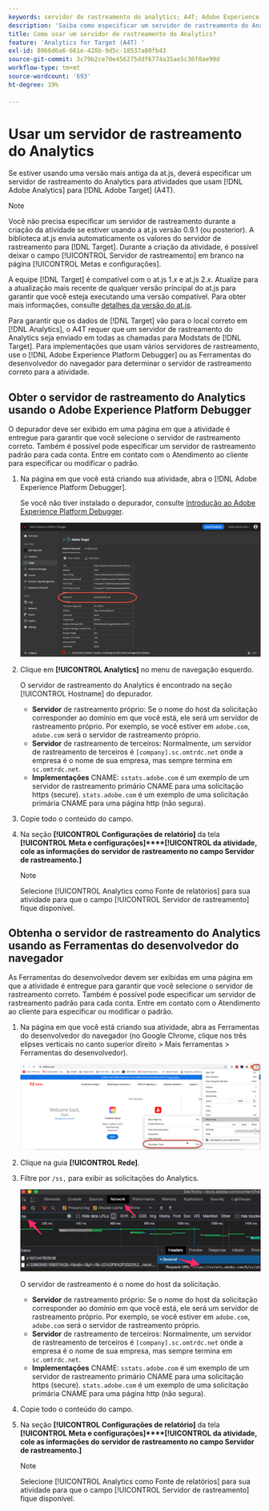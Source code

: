 ```yaml
---
keywords: servidor de rastreamento do analytics; A4T; Adobe Experience Cloud Debugger; Adobe Experience Platform Debugger; fonte de relatórios; ferramentas do desenvolvedor
description: 'Saiba como especificar um servidor de rastreamento do Analytics para atividades que usam o Analytics para [!DNL Target] (A4T) se estiver usando uma versão mais antiga da at.js. '
title: Como usar um servidor de rastreamento do Analytics?
feature: 'Analytics for Target (A4T) '
exl-id: 8066d6a6-661e-428b-9d5c-18537a80fb43
source-git-commit: 3c79b2ce70e456275ddf6774a35ae5c36f0ae99d
workflow-type: tm+mt
source-wordcount: '693'
ht-degree: 19%

---
```


# Usar um servidor de rastreamento do Analytics

Se estiver usando uma versão mais antiga da at.js, deverá especificar um servidor de rastreamento do Analytics para atividades que usam [!DNL Adobe Analytics] para [!DNL Adobe Target] (A4T).

>[!NOTE]
>
>Você não precisa especificar um servidor de rastreamento durante a criação da atividade se estiver usando a at.js versão 0.9.1 (ou posterior). A biblioteca at.js envia automaticamente os valores do servidor de rastreamento para [!DNL Target]. Durante a criação da atividade, é possível deixar o campo [!UICONTROL Servidor de rastreamento] em branco na página [!UICONTROL Metas e configurações].
>
>A equipe [!DNL Target] é compatível com o at.js 1.*x* e at.js 2.*x*. Atualize para a atualização mais recente de qualquer versão principal do at.js para garantir que você esteja executando uma versão compatível. Para obter mais informações, consulte [detalhes da versão do at.js](/help/c-implementing-target/c-implementing-target-for-client-side-web/target-atjs-versions.md).

Para garantir que os dados de [!DNL Target] vão para o local correto em [!DNL Analytics], o A4T requer que um servidor de rastreamento do Analytics seja enviado em todas as chamadas para Modstats de [!DNL Target]. Para implementações que usam vários servidores de rastreamento, use o [!DNL Adobe Experience Platform Debugger] ou as Ferramentas do desenvolvedor do navegador para determinar o servidor de rastreamento correto para a atividade.

## Obter o servidor de rastreamento do Analytics usando o Adobe Experience Platform Debugger

O depurador deve ser exibido em uma página em que a atividade é entregue para garantir que você selecione o servidor de rastreamento correto. Também é possível pode especificar um servidor de rastreamento padrão para cada conta. Entre em contato com o Atendimento ao cliente para especificar ou modificar o padrão.

1. Na página em que você está criando sua atividade, abra o [!DNL Adobe Experience Platform Debugger].

   Se você não tiver instalado o depurador, consulte [Introdução ao Adobe Experience Platform Debugger](https://experienceleague.adobe.com/docs/platform-learn/tutorials/data-ingestion/web-sdk/introduction-to-the-experience-platform-debugger.html).

   ![](assets/Screen_DebuggerTrackServ.png)

1. Clique em **[!UICONTROL Analytics]** no menu de navegação esquerdo.

   O servidor de rastreamento do Analytics é encontrado na seção [!UICONTROL Hostname] do depurador.

   * **Servidor** de rastreamento próprio: Se o nome do host da solicitação corresponder ao domínio em que você está, ele será um servidor de rastreamento próprio. Por exemplo, se você estiver em `adobe.com`, `adobe.com` será o servidor de rastreamento próprio.
   * **Servidor** de rastreamento de terceiros: Normalmente, um servidor de rastreamento de terceiros é  `[company].sc.omtrdc.net` onde a empresa é o nome de sua empresa, mas sempre termina em  `sc.omtrdc.net`.
   * **Implementações** CNAME:  `sstats.adobe.com` é um exemplo de um servidor de rastreamento primário CNAME para uma solicitação https (secure). `stats.adobe.com` é um exemplo de uma solicitação primária CNAME para uma página http (não segura).

1. Copie todo o conteúdo do campo.

1. Na seção **[!UICONTROL Configurações de relatório]** da tela **[!UICONTROL Meta e configurações]****[!UICONTROL da atividade, cole as informações do servidor de rastreamento no campo Servidor de rastreamento.]**

   >[!NOTE]
   >
   >Selecione [!UICONTROL Analytics como Fonte de relatórios] para sua atividade para que o campo [!UICONTROL Servidor de rastreamento] fique disponível.

## Obtenha o servidor de rastreamento do Analytics usando as Ferramentas do desenvolvedor do navegador

As Ferramentas do desenvolvedor devem ser exibidas em uma página em que a atividade é entregue para garantir que você selecione o servidor de rastreamento correto. Também é possível pode especificar um servidor de rastreamento padrão para cada conta. Entre em contato com o Atendimento ao cliente para especificar ou modificar o padrão.

1. Na página em que você está criando sua atividade, abra as Ferramentas do desenvolvedor do navegador (no Google Chrome, clique nos três elipses verticais no canto superior direito > Mais ferramentas > Ferramentas do desenvolvedor).

   ![Ferramentas de desenvolvedor do Chrome](/help/c-integrating-target-with-mac/a4t/assets/chrome-dev-tools.png)

1. Clique na guia **[!UICONTROL Rede]**.

1. Filtre por `/ss,` para exibir as solicitações do Analytics.

   ![Ferramentas de desenvolvedor do Chrome com pesquisa /ss](/help/c-integrating-target-with-mac/a4t/assets/chrome-search.png)

   O servidor de rastreamento é o nome do host da solicitação.

   * **Servidor** de rastreamento próprio: Se o nome do host da solicitação corresponder ao domínio em que você está, ele será um servidor de rastreamento próprio. Por exemplo, se você estiver em `adobe.com`, `adobe.com` será o servidor de rastreamento próprio.
   * **Servidor** de rastreamento de terceiros: Normalmente, um servidor de rastreamento de terceiros é  `[company].sc.omtrdc.net` onde a empresa é o nome de sua empresa, mas sempre termina em  `sc.omtrdc.net`.
   * **Implementações** CNAME:  `sstats.adobe.com` é um exemplo de um servidor de rastreamento primário CNAME para uma solicitação https (secure). `stats.adobe.com` é um exemplo de uma solicitação primária CNAME para uma página http (não segura).

1. Copie todo o conteúdo do campo.

1. Na seção **[!UICONTROL Configurações de relatório]** da tela **[!UICONTROL Meta e configurações]****[!UICONTROL da atividade, cole as informações do servidor de rastreamento no campo Servidor de rastreamento.]**

   >[!NOTE]
   >
   >Selecione [!UICONTROL Analytics como Fonte de relatórios] para sua atividade para que o campo [!UICONTROL Servidor de rastreamento] fique disponível.
